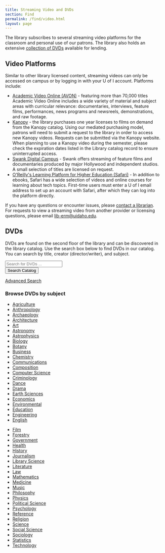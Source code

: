 ```yaml
---
title: Streaming Video and DVDs
section: Find
permalink: /find/video.html
layout: page
---
```


The library subscribes to several streaming video platforms for the classroom and personal use of our patrons.
The library also holds an extensive <a href="#dvds">collection of DVDs</a> available for lending.

## Video Platforms

Similar to other library licensed content, streaming videos can only be accessed on campus or by logging in with your U of I account.
Platforms include:

- <a href="https://uidaho.idm.oclc.org/login?url=https://video.alexanderstreet.com/channel/academic-video-online" target="_blank" rel="noopener">Academic Video Online (AVON)</a> - featuring more than 70,000 titles Academic Video Online includes a wide variety of material and subject areas with curricular relevance: documentaries, interviews, feature films, performances, news programs and newsreels, demonstrations, and raw footage. 
- <a href="https://uidaho.idm.oclc.org/login?url=https://uidaho.kanopy.com/" target="_blank" rel="noopener">Kanopy</a> - the library purchases one year licenses to films on demand from the Kanopy catalog. Using our mediated purchasing model, patrons will need to submit a request to the library in order to access new Kanopy videos. Requests can be submitted via the Kanopy website. When planning to use a Kanopy video during the semester, please check the expiration dates listed in the Library catalog record to ensure uninterrupted access.
- <a href="https://uidaho.idm.oclc.org/login?url=https://digitalcampus.swankmp.net/unividaho295672/#/digitalCampus/browse" target="_blank" rel="noopener">Swank Digital Campus</a> - Swank offers streaming of feature films and documentaries produced by major Hollywood and independent studios. A small selection of titles are licensed on request.
- <a href="https://uidaho.idm.oclc.org/login?url=https://www.oreilly.com/library-access/?email=^u" target="_blank" rel="noopener">O'Reilly's Learning Platform for Higher Education (Safari)</a> - In addition to ebooks, Safari has a wide selection of videos and online courses for learning about tech topics. First-time users must enter a U of I email address to set up an account with Safari, after which they can log into the platform directly.

If you have any questions or encounter issues, please <a href="{{ '/help/' | relative_url }}">contact a librarian</a>.
For requests to view a streaming video from another provider or licensing questions, please email <lib-erm@uidaho.edu>.

## DVDs

DVDs are found on the second floor of the library and can be discovered in the library catalog.
Use the search box below to find DVDs in our catalog. You can search by title, creator (director/writer), and subject.

<div class="card mb-4 searchcontainer">
  <div class="card-body">
      <script>
      function primo_search() {
          var query = document.getElementById("primo-search").value;
          window.open("https://alliance-uidaho.primo.exlibrisgroup.com/discovery/search?pfilter=rtype,exact,dvd_videos,AND&tab=UI_EResources_Slot&search_scope=MyInst_and_CI&vid=01ALLIANCE_UID:UID&mode=advanced&query=any,contains," + encodeURIComponent(query), "_self" ); }
      </script>
      <form class="mt-4" role="search" onsubmit="primo_search(); return false;">
        <div class="row g-2 justify-content-center">
          <div class="col-10 col-md-6"><input id="primo-search" class="form-control form-control-lg mb-2" type="search" placeholder="Search for DVDs ..." aria-label="Search for DVDs"></div>
          <div class="col-10 col-md-2"><button class="btn btn-lg btn-pride-gold text-dark w-100 mb-2" type="submit"><span class="fas fa-search"></span><span class="visually-hidden">Search Catalog</span></button></div>
        </div>
      </form>
      <div class="text-center"><a href="https://alliance-uidaho.primo.exlibrisgroup.com/discovery/search?vid=01ALLIANCE_UID:UID&mode=advanced" class="text-white">Advanced Search</a></div>
  </div>
</div>

### Browse DVDs by subject

<div class="row">
  <ul class="col-md-5 col-11 offset-1">
    <li>
      <a href="https://alliance-uidaho.primo.exlibrisgroup.com/discovery/search?query=sub,contains,Agriculture,AND&pfilter=rtype,exact,dvd_videos,AND&tab=UI_EResources_Slot&search_scope=MyInst_and_CI&vid=01ALLIANCE_UID:UID&mode=advanced&offset=0">Agriculture</a>
    </li>
    <li>
      <a href="https://alliance-uidaho.primo.exlibrisgroup.com/discovery/search?query=sub,contains,Anthropology,AND&pfilter=rtype,exact,dvd_videos,AND&tab=UI_EResources_Slot&search_scope=MyInst_and_CI&vid=01ALLIANCE_UID:UID&mode=advanced&offset=0">Anthropology</a>
    </li>
    <li>
      <a href="https://alliance-uidaho.primo.exlibrisgroup.com/discovery/search?query=sub,contains,Archaeology,AND&pfilter=rtype,exact,dvd_videos,AND&tab=UI_EResources_Slot&search_scope=MyInst_and_CI&vid=01ALLIANCE_UID:UID&mode=advanced&offset=0">Archaeology</a>
    </li>
    <li>
      <a href="https://alliance-uidaho.primo.exlibrisgroup.com/discovery/search?query=sub,contains,Architecture,AND&pfilter=rtype,exact,dvd_videos,AND&tab=UI_EResources_Slot&search_scope=MyInst_and_CI&vid=01ALLIANCE_UID:UID&mode=advanced&offset=0">Architecture</a>
    </li>
    <li>
      <a href="https://alliance-uidaho.primo.exlibrisgroup.com/discovery/search?query=sub,contains,Art,AND&pfilter=rtype,exact,dvd_videos,AND&tab=UI_EResources_Slot&search_scope=MyInst_and_CI&vid=01ALLIANCE_UID:UID&mode=advanced&offset=0">Art</a>
    </li>
    <li>
      <a href="https://alliance-uidaho.primo.exlibrisgroup.com/discovery/search?query=sub,contains,Astronomy,AND&pfilter=rtype,exact,dvd_videos,AND&tab=UI_EResources_Slot&search_scope=MyInst_and_CI&vid=01ALLIANCE_UID:UID&mode=advanced&offset=0">Astronomy</a>
    </li>
    <li>
      <a href="https://alliance-uidaho.primo.exlibrisgroup.com/discovery/search?query=sub,contains,Astrophysics,AND&pfilter=rtype,exact,dvd_videos,AND&tab=UI_EResources_Slot&search_scope=MyInst_and_CI&vid=01ALLIANCE_UID:UID&mode=advanced&offset=0">Astrophysics</a>
    </li>
    <li>
      <a href="https://alliance-uidaho.primo.exlibrisgroup.com/discovery/search?query=sub,contains,Biology,AND&pfilter=rtype,exact,dvd_videos,AND&tab=UI_EResources_Slot&search_scope=MyInst_and_CI&vid=01ALLIANCE_UID:UID&mode=advanced&offset=0">Biology</a>
    </li>
    <li>
      <a href="https://alliance-uidaho.primo.exlibrisgroup.com/discovery/search?query=sub,contains,Botany,AND&pfilter=rtype,exact,dvd_videos,AND&tab=UI_EResources_Slot&search_scope=MyInst_and_CI&vid=01ALLIANCE_UID:UID&mode=advanced&offset=0">Botany</a>
    </li>
    <li>
      <a href="https://alliance-uidaho.primo.exlibrisgroup.com/discovery/search?query=sub,contains,Business,AND&pfilter=rtype,exact,dvd_videos,AND&tab=UI_EResources_Slot&search_scope=MyInst_and_CI&vid=01ALLIANCE_UID:UID&mode=advanced&offset=0">Business</a>
    </li>
    <li>
      <a href="https://alliance-uidaho.primo.exlibrisgroup.com/discovery/search?query=sub,contains,Chemistry,AND&pfilter=rtype,exact,dvd_videos,AND&tab=UI_EResources_Slot&search_scope=MyInst_and_CI&vid=01ALLIANCE_UID:UID&mode=advanced&offset=0">Chemistry</a>
    </li>
    <li>
      <a href="https://alliance-uidaho.primo.exlibrisgroup.com/discovery/search?query=sub,contains,Communications,AND&pfilter=rtype,exact,dvd_videos,AND&tab=UI_EResources_Slot&search_scope=MyInst_and_CI&vid=01ALLIANCE_UID:UID&mode=advanced&offset=0">Communications</a>
    </li>
    <li>
      <a href="https://alliance-uidaho.primo.exlibrisgroup.com/discovery/search?query=sub,contains,Composition,AND&pfilter=rtype,exact,dvd_videos,AND&tab=UI_EResources_Slot&search_scope=MyInst_and_CI&vid=01ALLIANCE_UID:UID&mode=advanced&offset=0">Composition</a>
    </li>
    <li>
      <a href="https://alliance-uidaho.primo.exlibrisgroup.com/discovery/search?query=sub,contains,Computer+Science,AND&pfilter=rtype,exact,dvd_videos,AND&tab=UI_EResources_Slot&search_scope=MyInst_and_CI&vid=01ALLIANCE_UID:UID&mode=advanced&offset=0">Computer Science</a>
    </li>
    <li>
      <a href="https://alliance-uidaho.primo.exlibrisgroup.com/discovery/search?query=sub,contains,Criminology,AND&pfilter=rtype,exact,dvd_videos,AND&tab=UI_EResources_Slot&search_scope=MyInst_and_CI&vid=01ALLIANCE_UID:UID&mode=advanced&offset=0">Criminology</a>
    </li>
    <li>
      <a href="https://alliance-uidaho.primo.exlibrisgroup.com/discovery/search?query=sub,contains,Dance,AND&pfilter=rtype,exact,dvd_videos,AND&tab=UI_EResources_Slot&search_scope=MyInst_and_CI&vid=01ALLIANCE_UID:UID&mode=advanced&offset=0">Dance</a>
    </li>
    <li>
      <a href="https://alliance-uidaho.primo.exlibrisgroup.com/discovery/search?query=sub,contains,Drama,AND&pfilter=rtype,exact,dvd_videos,AND&tab=UI_EResources_Slot&search_scope=MyInst_and_CI&vid=01ALLIANCE_UID:UID&mode=advanced&offset=0">Drama</a>
    </li>
    <li>
      <a href="https://alliance-uidaho.primo.exlibrisgroup.com/discovery/search?query=sub,contains,Earth+Sciences,AND&pfilter=rtype,exact,dvd_videos,AND&tab=UI_EResources_Slot&search_scope=MyInst_and_CI&vid=01ALLIANCE_UID:UID&mode=advanced&offset=0">Earth Sciences</a>
    </li>
    <li>
      <a href="https://alliance-uidaho.primo.exlibrisgroup.com/discovery/search?query=sub,contains,Economics,AND&pfilter=rtype,exact,dvd_videos,AND&tab=UI_EResources_Slot&search_scope=MyInst_and_CI&vid=01ALLIANCE_UID:UID&mode=advanced&offset=0">Economics</a>
    </li>
    <li>
      <a href="https://alliance-uidaho.primo.exlibrisgroup.com/discovery/search?query=sub,contains,Environmental,AND&pfilter=rtype,exact,dvd_videos,AND&tab=UI_EResources_Slot&search_scope=MyInst_and_CI&vid=01ALLIANCE_UID:UID&mode=advanced&offset=0">Environmental</a>
    </li>
    <li>
      <a href="https://alliance-uidaho.primo.exlibrisgroup.com/discovery/search?query=sub,contains,Education,AND&pfilter=rtype,exact,dvd_videos,AND&tab=UI_EResources_Slot&search_scope=MyInst_and_CI&vid=01ALLIANCE_UID:UID&mode=advanced&offset=0">Education</a>
    </li>
    <li>
      <a href="https://alliance-uidaho.primo.exlibrisgroup.com/discovery/search?query=sub,contains,Engineering,AND&pfilter=rtype,exact,dvd_videos,AND&tab=UI_EResources_Slot&search_scope=MyInst_and_CI&vid=01ALLIANCE_UID:UID&mode=advanced&offset=0">Engineering</a>
    </li>
    <li>
      <a href="https://alliance-uidaho.primo.exlibrisgroup.com/discovery/search?query=sub,contains,English,AND&pfilter=rtype,exact,dvd_videos,AND&tab=UI_EResources_Slot&search_scope=MyInst_and_CI&vid=01ALLIANCE_UID:UID&mode=advanced&offset=0">English</a>
    </li>
  </ul>
  <ul class="col-md-5 col-11 offset-1">
    <li>
      <a href="https://alliance-uidaho.primo.exlibrisgroup.com/discovery/search?query=sub,contains,Film,AND&pfilter=rtype,exact,dvd_videos,AND&tab=UI_EResources_Slot&search_scope=MyInst_and_CI&vid=01ALLIANCE_UID:UID&mode=advanced&offset=0">Film</a>
    </li>
    <li>
      <a href="https://alliance-uidaho.primo.exlibrisgroup.com/discovery/search?query=sub,contains,Forestry,AND&pfilter=rtype,exact,dvd_videos,AND&tab=UI_EResources_Slot&search_scope=MyInst_and_CI&vid=01ALLIANCE_UID:UID&mode=advanced&offset=0">Forestry</a>
    </li>
    <li>
      <a href="https://alliance-uidaho.primo.exlibrisgroup.com/discovery/search?query=sub,contains,Government,AND&pfilter=rtype,exact,dvd_videos,AND&tab=UI_EResources_Slot&search_scope=MyInst_and_CI&vid=01ALLIANCE_UID:UID&mode=advanced&offset=0">Government</a>
    </li>
    <li>
      <a href="https://alliance-uidaho.primo.exlibrisgroup.com/discovery/search?query=sub,contains,Health,AND&pfilter=rtype,exact,dvd_videos,AND&tab=UI_EResources_Slot&search_scope=MyInst_and_CI&vid=01ALLIANCE_UID:UID&mode=advanced&offset=0">Health</a>
    </li>
    <li>
      <a href="https://alliance-uidaho.primo.exlibrisgroup.com/discovery/search?query=sub,contains,History,AND&pfilter=rtype,exact,dvd_videos,AND&tab=UI_EResources_Slot&search_scope=MyInst_and_CI&vid=01ALLIANCE_UID:UID&mode=advanced&offset=0">History</a>
    </li>
    <li>
      <a href="https://alliance-uidaho.primo.exlibrisgroup.com/discovery/search?query=sub,contains,Journalism,AND&pfilter=rtype,exact,dvd_videos,AND&tab=UI_EResources_Slot&search_scope=MyInst_and_CI&vid=01ALLIANCE_UID:UID&mode=advanced&offset=0">Journalism</a>
    </li>
    <li>
      <a href="https://alliance-uidaho.primo.exlibrisgroup.com/discovery/search?query=sub,contains,Library+Science,AND&pfilter=rtype,exact,dvd_videos,AND&tab=UI_EResources_Slot&search_scope=MyInst_and_CI&vid=01ALLIANCE_UID:UID&mode=advanced&offset=0">Library Science</a>
    </li>
    <li>
      <a href="https://alliance-uidaho.primo.exlibrisgroup.com/discovery/search?query=sub,contains,Literature,AND&pfilter=rtype,exact,dvd_videos,AND&tab=UI_EResources_Slot&search_scope=MyInst_and_CI&vid=01ALLIANCE_UID:UID&mode=advanced&offset=0">Literature</a>
    </li>
    <li>
      <a href="https://alliance-uidaho.primo.exlibrisgroup.com/discovery/search?query=sub,contains,Law,AND&pfilter=rtype,exact,dvd_videos,AND&tab=UI_EResources_Slot&search_scope=MyInst_and_CI&vid=01ALLIANCE_UID:UID&mode=advanced&offset=0">Law</a>
    </li>
    <li>
      <a href="https://alliance-uidaho.primo.exlibrisgroup.com/discovery/search?query=sub,contains,Mathematics,AND&pfilter=rtype,exact,dvd_videos,AND&tab=UI_EResources_Slot&search_scope=MyInst_and_CI&vid=01ALLIANCE_UID:UID&mode=advanced&offset=0">Mathematics</a>
    </li>
    <li>
      <a href="https://alliance-uidaho.primo.exlibrisgroup.com/discovery/search?query=sub,contains,Medicine,AND&pfilter=rtype,exact,dvd_videos,AND&tab=UI_EResources_Slot&search_scope=MyInst_and_CI&vid=01ALLIANCE_UID:UID&mode=advanced&offset=0">Medicine</a>
    </li>
    <li>
      <a href="https://alliance-uidaho.primo.exlibrisgroup.com/discovery/search?query=sub,contains,Music,AND&pfilter=rtype,exact,dvd_videos,AND&tab=UI_EResources_Slot&search_scope=MyInst_and_CI&vid=01ALLIANCE_UID:UID&mode=advanced&offset=0">Music</a>
    </li>
    <li>
      <a href="https://alliance-uidaho.primo.exlibrisgroup.com/discovery/search?query=sub,contains,Philosophy,AND&pfilter=rtype,exact,dvd_videos,AND&tab=UI_EResources_Slot&search_scope=MyInst_and_CI&vid=01ALLIANCE_UID:UID&mode=advanced&offset=0">Philosophy</a>
    </li>
    <li>
      <a href="https://alliance-uidaho.primo.exlibrisgroup.com/discovery/search?query=sub,contains,Physics,AND&pfilter=rtype,exact,dvd_videos,AND&tab=UI_EResources_Slot&search_scope=MyInst_and_CI&vid=01ALLIANCE_UID:UID&mode=advanced&offset=0">Physics</a>
    </li>
    <li>
      <a href="https://alliance-uidaho.primo.exlibrisgroup.com/discovery/search?query=sub,contains,Political+Science,AND&pfilter=rtype,exact,dvd_videos,AND&tab=UI_EResources_Slot&search_scope=MyInst_and_CI&vid=01ALLIANCE_UID:UID&mode=advanced&offset=0">Political Science</a>
    </li>
    <li>
      <a href="https://alliance-uidaho.primo.exlibrisgroup.com/discovery/search?query=sub,contains,Psychology,AND&pfilter=rtype,exact,dvd_videos,AND&tab=UI_EResources_Slot&search_scope=MyInst_and_CI&vid=01ALLIANCE_UID:UID&mode=advanced&offset=0">Psychology</a>
    </li>
    <li>
      <a href="https://alliance-uidaho.primo.exlibrisgroup.com/discovery/search?query=sub,contains,Reference,AND&pfilter=rtype,exact,dvd_videos,AND&tab=UI_EResources_Slot&search_scope=MyInst_and_CI&vid=01ALLIANCE_UID:UID&mode=advanced&offset=0">Reference</a>
    </li>
    <li>
      <a href="https://alliance-uidaho.primo.exlibrisgroup.com/discovery/search?query=sub,contains,Religion,AND&pfilter=rtype,exact,dvd_videos,AND&tab=UI_EResources_Slot&search_scope=MyInst_and_CI&vid=01ALLIANCE_UID:UID&mode=advanced&offset=0">Religion</a>
    </li>
    <li>
      <a href="https://alliance-uidaho.primo.exlibrisgroup.com/discovery/search?query=sub,contains,Science,AND&pfilter=rtype,exact,dvd_videos,AND&tab=UI_EResources_Slot&search_scope=MyInst_and_CI&vid=01ALLIANCE_UID:UID&mode=advanced&offset=0">Science</a>
    </li>
    <li>
      <a href="https://alliance-uidaho.primo.exlibrisgroup.com/discovery/search?query=sub,contains,Social+Science,AND&pfilter=rtype,exact,dvd_videos,AND&tab=UI_EResources_Slot&search_scope=MyInst_and_CI&vid=01ALLIANCE_UID:UID&mode=advanced&offset=0">Social Science</a>
    </li>
    <li>
      <a href="https://alliance-uidaho.primo.exlibrisgroup.com/discovery/search?query=sub,contains,Sociology,AND&pfilter=rtype,exact,dvd_videos,AND&tab=UI_EResources_Slot&search_scope=MyInst_and_CI&vid=01ALLIANCE_UID:UID&mode=advanced&offset=0">Sociology</a>
    </li>
    <li>
      <a href="https://alliance-uidaho.primo.exlibrisgroup.com/discovery/search?query=sub,contains,Statistics,AND&pfilter=rtype,exact,dvd_videos,AND&tab=UI_EResources_Slot&search_scope=MyInst_and_CI&vid=01ALLIANCE_UID:UID&mode=advanced&offset=0">Statistics</a>
    </li>
    <li>
      <a href="https://alliance-uidaho.primo.exlibrisgroup.com/discovery/search?query=sub,contains,Technology,AND&pfilter=rtype,exact,dvd_videos,AND&tab=UI_EResources_Slot&search_scope=MyInst_and_CI&vid=01ALLIANCE_UID:UID&mode=advanced&offset=0">Technology</a>
    </li>
  </ul>
</div>